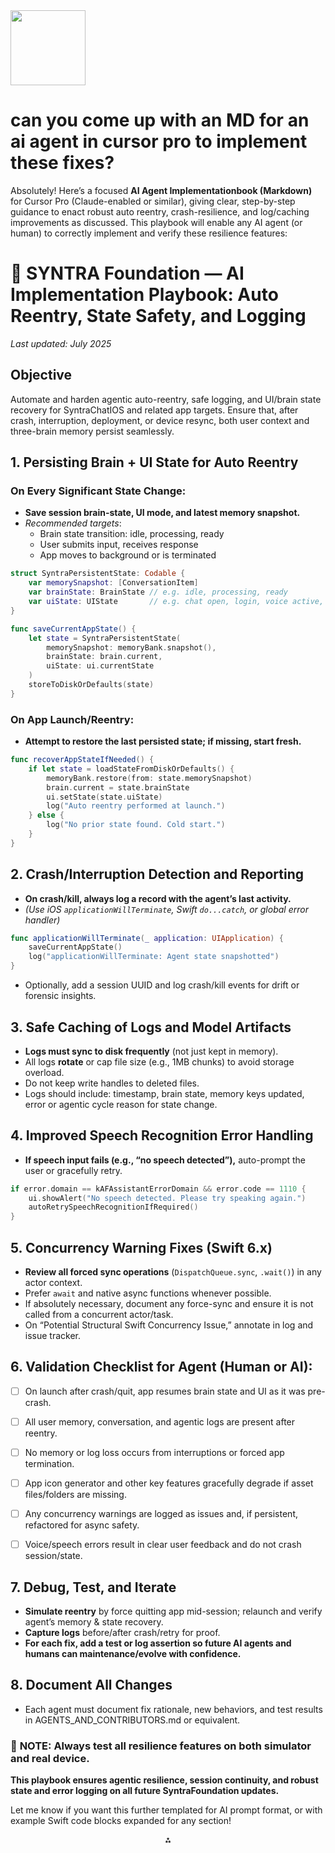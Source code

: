 <img src="https://r2cdn.perplexity.ai/pplx-full-logo-primary-dark%402x.png" class="logo" width="120"/>

# can you come up with an MD for an ai agent in cursor pro to implement these fixes?

Absolutely! Here’s a focused **AI Agent Implementationbook (Markdown)** for Cursor Pro (Claude-enabled or similar), giving clear, step-by-step guidance to enact robust auto reentry, crash-resilience, and log/caching improvements as discussed. This playbook will enable any AI agent (or human) to correctly implement and verify these resilience features:

# 🦾 SYNTRA Foundation — AI Implementation Playbook: Auto Reentry, State Safety, and Logging

_Last updated: July 2025_

## Objective

Automate and harden agentic auto-reentry, safe logging, and UI/brain state recovery for SyntraChatIOS and related app targets. Ensure that, after crash, interruption, deployment, or device resync, both user context and three-brain memory persist seamlessly.

## 1. **Persisting Brain + UI State for Auto Reentry**

### On Every Significant State Change:

- **Save session brain-state, UI mode, and latest memory snapshot.**
- *Recommended targets*:
    - Brain state transition: idle, processing, ready
    - User submits input, receives response
    - App moves to background or is terminated

```swift
struct SyntraPersistentState: Codable {
    var memorySnapshot: [ConversationItem]
    var brainState: BrainState // e.g. idle, processing, ready
    var uiState: UIState       // e.g. chat open, login, voice active, etc.
}

func saveCurrentAppState() {
    let state = SyntraPersistentState(
        memorySnapshot: memoryBank.snapshot(),
        brainState: brain.current,
        uiState: ui.currentState
    )
    storeToDiskOrDefaults(state)
}
```


### On App Launch/Reentry:

- **Attempt to restore the last persisted state; if missing, start fresh.**

```swift
func recoverAppStateIfNeeded() {
    if let state = loadStateFromDiskOrDefaults() {
        memoryBank.restore(from: state.memorySnapshot)
        brain.current = state.brainState
        ui.setState(state.uiState)
        log("Auto reentry performed at launch.")
    } else {
        log("No prior state found. Cold start.")
    }
}
```


## 2. **Crash/Interruption Detection and Reporting**

- **On crash/kill, always log a record with the agent’s last activity.**
- *(Use iOS `applicationWillTerminate`, Swift `do...catch`, or global error handler)*

```swift
func applicationWillTerminate(_ application: UIApplication) {
    saveCurrentAppState()
    log("applicationWillTerminate: Agent state snapshotted")
}
```

- Optionally, add a session UUID and log crash/kill events for drift or forensic insights.


## 3. **Safe Caching of Logs and Model Artifacts**

- **Logs must sync to disk frequently** (not just kept in memory).
- All logs **rotate** or cap file size (e.g., 1MB chunks) to avoid storage overload.
- Do not keep write handles to deleted files.
- Logs should include: timestamp, brain state, memory keys updated, error or agentic cycle reason for state change.


## 4. **Improved Speech Recognition Error Handling**

- **If speech input fails (e.g., “no speech detected”),** auto-prompt the user or gracefully retry.

```swift
if error.domain == kAFAssistantErrorDomain && error.code == 1110 {
    ui.showAlert("No speech detected. Please try speaking again.")
    autoRetrySpeechRecognitionIfRequired()
}
```


## 5. **Concurrency Warning Fixes (Swift 6.x)**

- **Review all forced sync operations** (`DispatchQueue.sync`, `.wait()`) in any actor context.
- Prefer `await` and native async functions whenever possible.
- If absolutely necessary, document any force-sync and ensure it is not called from a concurrent actor/task.
- On “Potential Structural Swift Concurrency Issue,” annotate in log and issue tracker.


## 6. **Validation Checklist for Agent (Human or AI):**

- [ ] On launch after crash/quit, app resumes brain state and UI as it was pre-crash.
- [ ] All user memory, conversation, and agentic logs are present after reentry.
- [ ] No memory or log loss occurs from interruptions or forced app termination.
- [ ] App icon generator and other key features gracefully degrade if asset files/folders are missing.
- [ ] Any concurrency warnings are logged as issues and, if persistent, refactored for async safety.
- [ ] Voice/speech errors result in clear user feedback and do not crash session/state.


## 7. **Debug, Test, and Iterate**

- **Simulate reentry** by force quitting app mid-session; relaunch and verify agent’s memory \& state recovery.
- **Capture logs** before/after crash/retry for proof.
- **For each fix, add a test or log assertion so future AI agents and humans can maintenance/evolve with confidence.**


## 8. **Document All Changes**

- Each agent must document fix rationale, new behaviors, and test results in AGENTS_AND_CONTRIBUTORS.md or equivalent.


### 🚨 **NOTE:** Always test all resilience features on both simulator and real device.

**This playbook ensures agentic resilience, session continuity, and robust state and error logging on all future SyntraFoundation updates.**

Let me know if you want this further templated for AI prompt format, or with example Swift code blocks expanded for any section!

<div style="text-align: center">⁂</div>

[^1]: image.jpg

